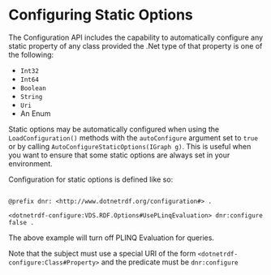 # Configuring Static Options 

The Configuration API includes the capability to automatically configure any static property of any class provided the .Net type of that property is one of the following:

* `Int32`
* `Int64`
* `Boolean`
* `String`
* `Uri`
* An Enum

Static options may be automatically configured when using the `LoadConfiguration()` methods with the `autoConfigure` argument set to `true` or by calling `AutoConfigureStaticOptions(IGraph g)`.  This is useful when you want to ensure that some static options are always set in your environment.

Configuration for static options is defined like so:

```turtle

@prefix dnr: <http://www.dotnetrdf.org/configuration#> .

<dotnetrdf-configure:VDS.RDF.Options#UsePLinqEvaluation> dnr:configure false .
```

The above example will turn off PLINQ Evaluation for queries.

Note that the subject must use a special URI of the form `<dotnetrdf-configure:Class#Property>` and the predicate must be `dnr:configure`
